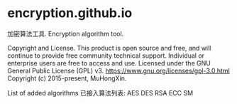 # encryption.github.io
加密算法工具.
Encryption algorithm tool.

Copyright and License.
This product is open source and free, and will continue to provide free community technical support. Individual or enterprise users are free to access and use.
Licensed under the GNU General Public License (GPL) v3. https://www.gnu.org/licenses/gpl-3.0.html
Copyright (c) 2015-present, MuHongXin. 

List of added algorithms
已接入算法列表: 
  AES 
  DES 
  RSA 
  ECC 
  SM
